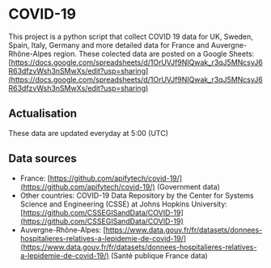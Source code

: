 # COVID-19
This project is a python script that collect COVID 19 data for UK, Sweden, Spain, Italy, Germany and more detailed data for France and Auvergne-Rhône-Alpes region. These colected data are posted on a Google Sheets: [https://docs.google.com/spreadsheets/d/1OrUVJf9NIQwak_r3qJ5MNcsyJ6R63dfzvWsh3nSMwXs/edit?usp=sharing](https://docs.google.com/spreadsheets/d/1OrUVJf9NIQwak_r3qJ5MNcsyJ6R63dfzvWsh3nSMwXs/edit?usp=sharing)
## Actualisation
These data are updated everyday at 5:00 (UTC)
## Data sources
* France: [https://github.com/apifytech/covid-19/](https://github.com/apifytech/covid-19/) (Government data)
* Other countries: COVID-19 Data Repository by the Center for Systems Science and Engineering (CSSE) at Johns Hopkins University: [https://github.com/CSSEGISandData/COVID-19](https://github.com/CSSEGISandData/COVID-19)
* Auvergne-Rhône-Alpes: [https://www.data.gouv.fr/fr/datasets/donnees-hospitalieres-relatives-a-lepidemie-de-covid-19/](https://www.data.gouv.fr/fr/datasets/donnees-hospitalieres-relatives-a-lepidemie-de-covid-19/) (Santé publique France data)
